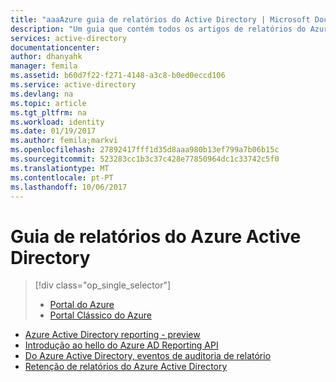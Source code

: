 ```yaml
---
title: "aaaAzure guia de relatórios do Active Directory | Microsoft Docs"
description: "Um guia que contém todos os artigos de relatórios do Azure Active Directory"
services: active-directory
documentationcenter: 
author: dhanyahk
manager: femila
ms.assetid: b60d7f22-f271-4148-a3c8-b0ed0eccd106
ms.service: active-directory
ms.devlang: na
ms.topic: article
ms.tgt_pltfrm: na
ms.workload: identity
ms.date: 01/19/2017
ms.author: femila;markvi
ms.openlocfilehash: 27892417fff1d35d8aaa980b13ef799a7b06b15c
ms.sourcegitcommit: 523283cc1b3c37c428e77850964dc1c33742c5f0
ms.translationtype: MT
ms.contentlocale: pt-PT
ms.lasthandoff: 10/06/2017
---
```

# <a name="azure-active-directory-reporting-guide"></a>Guia de relatórios do Azure Active Directory
> [!div class="op_single_selector"]
> * [Portal do Azure](active-directory-reporting-guide.md)
> * [Portal Clássico do Azure](active-directory-reporting-guide-classic-portal.md)
> 
> 

* [Azure Active Directory reporting - preview](active-directory-reporting-azure-portal.md)
* [Introdução ao hello do Azure AD Reporting API](active-directory-reporting-api-getting-started.md)
* [Do Azure Active Directory, eventos de auditoria de relatório](active-directory-reporting-audit-events.md)
* [Retenção de relatórios do Azure Active Directory](active-directory-reporting-retention.md)

